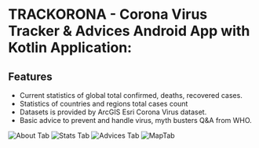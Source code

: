 # TRACKORONA - Corona Virus Tracker & Advices Android App with Kotlin Application:

## Features
- Current statistics of global total confirmed, deaths, recovered cases.
- Statistics of countries and regions total cases count
- Datasets is provided by ArcGIS Esri Corona Virus dataset.
- Basic advice to prevent and handle virus,  myth busters Q&A from WHO.

![About Tab](../master/TC_ABOUT.PNG)
![Stats Tab](../master/TC_STATS.PNG)
![Advices Tab](../master/TC_ADVICES.PNG)
![MapTab](../master/TC_MAP.PNG)
